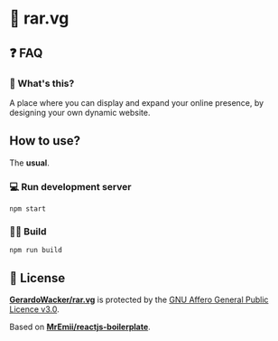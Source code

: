 # 👋 rar.vg

## ❓ FAQ
### 🤔 What's this?
A place where you can display and expand your online presence, by designing your own dynamic website.

## How to use?
The **usual**.

### 💻 Run development server
```shell
npm start
```
### 👷‍♂️ Build
```shell
npm run build
```

## 📝 License

**[GerardoWacker/rar.vg](https://github.com/GerardoWacker/rar.vg)** is protected by the [GNU Affero General Public Licence v3.0](https://opensource.org/license/agpl-v3/).

Based on **[MrEmii/reactjs-boilerplate](https://github.com/MrEmii/reactjs-boilerplate)**.
